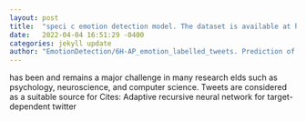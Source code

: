 ```yaml
---
layout: post
title:  "speci c emotion detection model. The dataset is available at https://github  . com/"
date:   2022-04-04 16:51:29 -0400
categories: jekyll update
author: "EmotionDetection/6H-AP_emotion_labelled_tweets. Prediction of human emotion"
---
```

has been and remains a major challenge in many research elds such as psychology, neuroscience, and computer science. Tweets are considered as a suitable source for Cites: Adaptive recursive neural network for target-dependent twitter